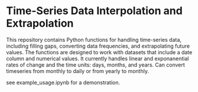 # Time-Series Data Interpolation and Extrapolation
This repository contains Python functions for handling time-series data, including filling gaps, converting data frequencies, and extrapolating future values. The functions are designed to work with datasets that include a date column and numerical values. It currently handles linear and exponanential rates of change and the time units: days, months, and years. Can convert timeseries from monthly to daily or from yearly to monthly.

see example_usage.ipynb for a demonstration.
